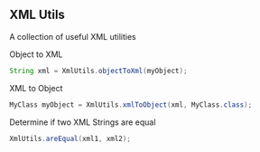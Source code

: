 ## XML Utils ##

A collection of useful XML utilities

Object to XML

```java
String xml = XmlUtils.objectToXml(myObject);
```

XML to Object

```java
MyClass myObject = XmlUtils.xmlToObject(xml, MyClass.class);
```

Determine if two XML Strings are equal

```java
XmlUtils.areEqual(xml1, xml2);
```

